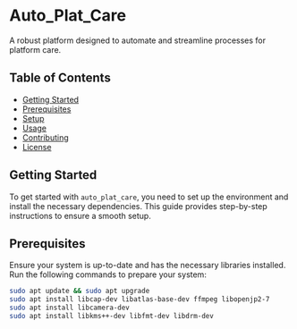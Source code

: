 # Auto_Plat_Care

A robust platform designed to automate and streamline processes for platform care.

## Table of Contents
- [Getting Started](#getting-started)
- [Prerequisites](#prerequisites)
- [Setup](#setup)
- [Usage](#usage)
- [Contributing](#contributing)
- [License](#license)

## Getting Started

To get started with `auto_plat_care`, you need to set up the environment and install the necessary dependencies. This guide provides step-by-step instructions to ensure a smooth setup.

## Prerequisites

Ensure your system is up-to-date and has the necessary libraries installed. Run the following commands to prepare your system:

```bash
sudo apt update && sudo apt upgrade
sudo apt install libcap-dev libatlas-base-dev ffmpeg libopenjp2-7
sudo apt install libcamera-dev
sudo apt install libkms++-dev libfmt-dev libdrm-dev
